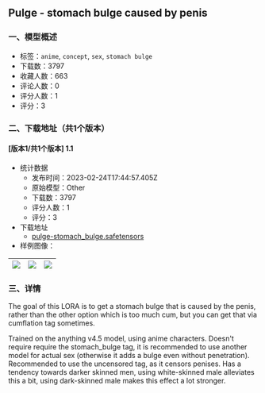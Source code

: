 ## Pulge - stomach bulge caused by penis
### 一、模型概述

- 标签：`anime`, `concept`, `sex`, `stomach bulge`
- 下载数：3797
- 收藏人数：663
- 评论人数：0
- 评分人数：1
- 评分：3

### 二、下载地址（共1个版本）

#### [版本1/共1个版本] 1.1

- 统计数据
  - 发布时间：2023-02-24T17:44:57.405Z
  - 原始模型：Other
  - 下载数：3797
  - 评分人数：1
  - 评分：3
- 下载地址
  - [pulge-stomach_bulge.safetensors](https://civitai.com/api/download/models/14882)
- 样例图像：

| <img src="https://image.civitai.com/xG1nkqKTMzGDvpLrqFT7WA/ee7d0167-4b45-4c1f-7328-91c21232b100/width=450/145593.jpeg" /> | <img src="https://image.civitai.com/xG1nkqKTMzGDvpLrqFT7WA/a468dafe-a8d7-46b0-acc2-b7c07a9ecc00/width=450/145592.jpeg" /> | <img src="https://image.civitai.com/xG1nkqKTMzGDvpLrqFT7WA/74e0b2d2-b29c-4263-68c6-35efe5d7b900/width=450/146632.jpeg" /> |
| ---- | ---- | ---- |


### 三、详情
<p>The goal of this LORA is to get a stomach bulge that is caused by the penis, rather than the other option which is too much cum, but you can get that via cumflation tag sometimes.</p><p>Trained on the anything v4.5 model, using anime characters. Doesn't require require the stomach_bulge tag, it is recommended to use another model for actual sex (otherwise it adds a bulge even without penetration). Recommended to use the uncensored tag, as it censors penises. Has a tendency towards darker skinned men, using white-skinned male alleviates this a bit, using dark-skinned male makes this effect a lot stronger.</p>
